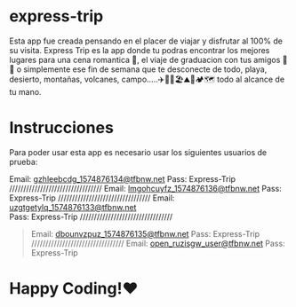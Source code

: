 # express-trip
Esta app fue creada pensando en el placer de viajar y disfrutar al 100% de su visita. Express Trip es la app donde tu podras encontrar los mejores lugares para una cena romantica 💑, el viaje de graduacion con tus amigos 🧳🚌 o simplemente ese fin de semana que te desconecte de todo, playa, desierto, montañas, volcanes, campo.....✈️🚗🚢🏖⛰🏡🏕🗺 todo al alcance de tu mano.
# Instrucciones 
Para poder usar esta app es necesario usar los siguientes usuarios de prueba: 



Email: gzhleebcdg_1574876134@tfbnw.net
Pass: Express-Trip
/////////////////////////////////
Email: lmgohcuyfz_1574876136@tfbnw.net
Pass: Express-Trip
/////////////////////////////////
Email: uzgtgetylq_1574876133@tfbnw.net	
Pass: Express-Trip
/////////////////////////////////
>Email: dbounvzpuz_1574876135@tfbnw.net
>Pass: Express-Trip
/////////////////////////////////
Email: open_ruzisgw_user@tfbnw.net
Pass: Express-Trip
# Happy Coding!❤️
